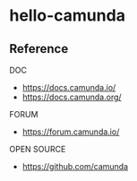 # hello-camunda



## Reference
DOC
- https://docs.camunda.io/
- https://docs.camunda.org/

FORUM
- https://forum.camunda.io/

OPEN SOURCE
- https://github.com/camunda


